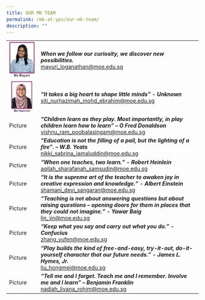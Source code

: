 ```yaml
---
title: OUR MK TEAM
permalink: /mk-at-yps/our-mk-team/
description: ""
---
```

| | |
| -------- | -------- |
| ![](/images/MK%20YPS/Our%20MK%20Staff/MK_Staff_Mayuri.jpg) | ***When we follow our curiosity, we discover new possibilities.*** <br>mayuri_loganathan@moe.edu.sg |
| ![](/images/MK%20YPS/Our%20MK%20Staff/MK_Staff_Hamizah.jpg) | ***“It takes a big heart to shape little minds” - Unknown*** <br>siti_nurhazimah_mohd_ebrahim@moe.edu.sg |
| Picture | ***“Children learn as they play. Most importantly, in play children learn how to learn” – O Fred Donaldson*** <br>vishnu_ram_poobalasingam@moe.edu.sg |
| Picture | ***“Education is not the filling of a pail, but the lighting of a fire”. – W.B. Yeats*** <br>nikki_sabrina_jamaluddin@moe.edu.sg |
| Picture | ***“When one teaches, two learn.” - Robert Heinlein*** <br>aqilah_sharafanah_samsudin@moe.edu.sg |
| Picture | ***“It is the supreme art of the teacher to awaken joy in creative expression and knowledge.” - Albert Einstein*** <br>shamani_devi_sangaran@moe.edu.sg |
| Picture | ***“Teaching is not about answering questions but about raising questions – opening doors for them in places that they could not imagine.” - Yawar Baig*** <br>lin_jin@moe.edu.sg |
| Picture | ***“Keep what you say and carry out what you do.”  - Confucius*** <br>zhang_yufen@moe.edu.sg |
| Picture | ***“Play builds the kind of free-and-easy, try-it-out, do-it-yourself character that our future needs.” - James L. Hymes, Jr.*** <br>liu_hongmei@moe.edu.sg |
| Picture | ***“Tell me and I forget. Teach me and I remember. Involve me and I learn” – Benjamin Franklin*** <br>nadiah_liyana_rohim@moe.edu.sg